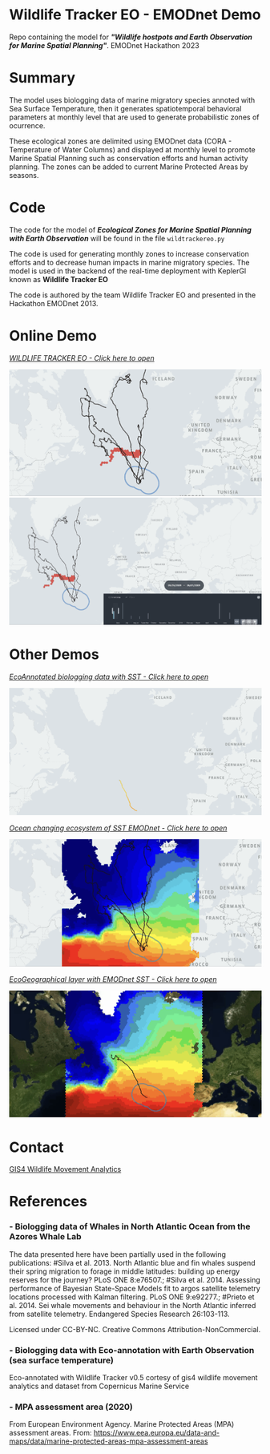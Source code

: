 # Wildlife Tracker EO - EMODnet Demo
Repo containing the model for ***"Wildlife hostpots and Earth Observation for Marine Spatial Planning"***. EMODnet Hackathon 2023
# Summary
The model uses biologging data of marine migratory species annoted with Sea Surface Temperature, then it generates spatiotemporal behavioral parameters at monthly level that are used to generate probabilistic zones of ocurrence.

These ecological zones are delimited using EMODnet data (CORA - Temperature of Water Columns) and displayed at monthly level to promote Marine Spatial Planning such as conservation efforts and human activity planning. The zones can be added to current Marine Protected Areas by seasons.

# Code
The code for the model of ***Ecological Zones for Marine Spatial Planning with Earth Observation*** will be found in the file `wildtrackereo.py`

The code is used for generating monthly zones to increase conservation efforts and to decrease human impacts in marine migratory species. The model is used in the backend of the real-time deployment with KeplerGl known as **Wildlife Tracker EO**

The code is authored by the team Wildlife Tracker EO and presented in the Hackathon EMODnet 2013.

# Online Demo
[*WILDLIFE TRACKER EO - Click here to open*](https://gis4-wildlife.github.io/WildTrackerEO-EMODnet/root/Wildlife-Tracker-EO-EcoZones.html)

![monthly](gif/ecozones.gif)
![time](gif/ecozones-timeslider.gif)

# Other Demos
[*EcoAnnotated biologging data with SST - Click here to open*](https://gis4-wildlife.github.io/WildTrackerEO-EMODnet/root/Azores_Whale_Lab_v0.5.html)

![monthly](gif/eco-annotation.gif)

[*Ocean changing ecosystem of SST EMODnet - Click here to open*](https://gis4-wildlife.github.io/WildTrackerEO-EMODnet/root/Wildlife-Tracker-EO-EMODnet.html)

![monthly](gif/sst-ecosystem.gif)

[*EcoGeographical layer with EMODnet SST - Click here to open*](https://gis4-wildlife.github.io/WildTrackerEO-EMODnet/root/Wildlife-Tracker-EO-Biologging.html)

![monthly](gif/emodnet-sst.gif)

# Contact
[GIS4 Wildlife Movement Analytics](https://www.gis4-wildlife.com/)

# References

### **- Biologging data of Whales in North Atlantic Ocean from the Azores Whale Lab**

The data presented here have been partially used in the following publications: #Silva et al. 2013. North Atlantic blue and fin whales suspend their spring migration to forage in middle latitudes: building up energy reserves for the journey? PLoS ONE 8:e76507.; #Silva et al. 2014. Assessing performance of Bayesian State-Space Models fit to argos satellite telemetry locations processed with Kalman filtering. PLoS ONE 9:e92277.; #Prieto et al. 2014. Sei whale movements and behaviour in the North Atlantic inferred from satellite telemetry. Endangered Species Research 26:103-113.

Licensed under CC-BY-NC. Creative Commons Attribution-NonCommercial.

### **-  Biologging data with Eco-annotation with Earth Observation (sea surface temperature)**

Eco-annotated with Wildlife Tracker v0.5 cortesy of gis4 wildlife movement analytics and dataset from Copernicus Marine Service

### **- MPA assessment area (2020)**

From European Environment Agency. Marine Protected Areas (MPA) assessment areas. From: https://www.eea.europa.eu/data-and-maps/data/marine-protected-areas-mpa-assessment-areas

